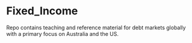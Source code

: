 # Fixed_Income
Repo contains teaching and reference material for debt markets globally with a primary focus on Australia and the US.
